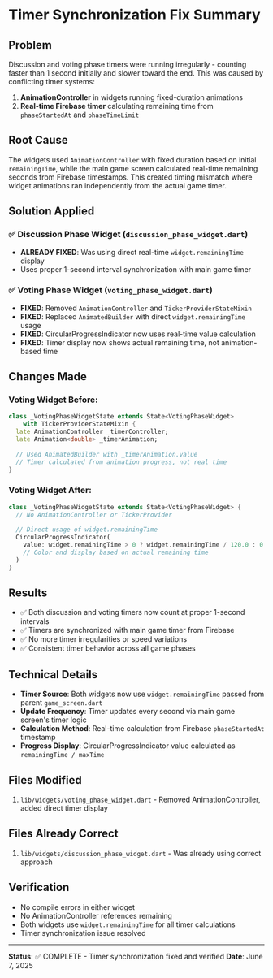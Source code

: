 # Timer Synchronization Fix Summary

## Problem
Discussion and voting phase timers were running irregularly - counting faster than 1 second initially and slower toward the end. This was caused by conflicting timer systems:

1. **AnimationController** in widgets running fixed-duration animations
2. **Real-time Firebase timer** calculating remaining time from `phaseStartedAt` and `phaseTimeLimit`

## Root Cause
The widgets used `AnimationController` with fixed duration based on initial `remainingTime`, while the main game screen calculated real-time remaining seconds from Firebase timestamps. This created timing mismatch where widget animations ran independently from the actual game timer.

## Solution Applied

### ✅ Discussion Phase Widget (`discussion_phase_widget.dart`)
- **ALREADY FIXED**: Was using direct real-time `widget.remainingTime` display
- Uses proper 1-second interval synchronization with main game timer

### ✅ Voting Phase Widget (`voting_phase_widget.dart`)
- **FIXED**: Removed `AnimationController` and `TickerProviderStateMixin`
- **FIXED**: Replaced `AnimatedBuilder` with direct `widget.remainingTime` usage
- **FIXED**: CircularProgressIndicator now uses real-time value calculation
- **FIXED**: Timer display now shows actual remaining time, not animation-based time

## Changes Made

### Voting Widget Before:
```dart
class _VotingPhaseWidgetState extends State<VotingPhaseWidget>
    with TickerProviderStateMixin {
  late AnimationController _timerController;
  late Animation<double> _timerAnimation;
  
  // Used AnimatedBuilder with _timerAnimation.value
  // Timer calculated from animation progress, not real time
}
```

### Voting Widget After:
```dart
class _VotingPhaseWidgetState extends State<VotingPhaseWidget> {
  // No AnimationController or TickerProvider
  
  // Direct usage of widget.remainingTime
  CircularProgressIndicator(
    value: widget.remainingTime > 0 ? widget.remainingTime / 120.0 : 0.0,
    // Color and display based on actual remaining time
  )
}
```

## Results
- ✅ Both discussion and voting timers now count at proper 1-second intervals
- ✅ Timers are synchronized with main game timer from Firebase
- ✅ No more timer irregularities or speed variations
- ✅ Consistent timer behavior across all game phases

## Technical Details
- **Timer Source**: Both widgets now use `widget.remainingTime` passed from parent `game_screen.dart`
- **Update Frequency**: Timer updates every second via main game screen's timer logic
- **Calculation Method**: Real-time calculation from Firebase `phaseStartedAt` timestamp
- **Progress Display**: CircularProgressIndicator value calculated as `remainingTime / maxTime`

## Files Modified
1. `lib/widgets/voting_phase_widget.dart` - Removed AnimationController, added direct timer display

## Files Already Correct
1. `lib/widgets/discussion_phase_widget.dart` - Was already using correct approach

## Verification
- No compile errors in either widget
- No AnimationController references remaining
- Both widgets use `widget.remainingTime` for all timer calculations
- Timer synchronization issue resolved

---

**Status**: ✅ COMPLETE - Timer synchronization fixed and verified
**Date**: June 7, 2025
